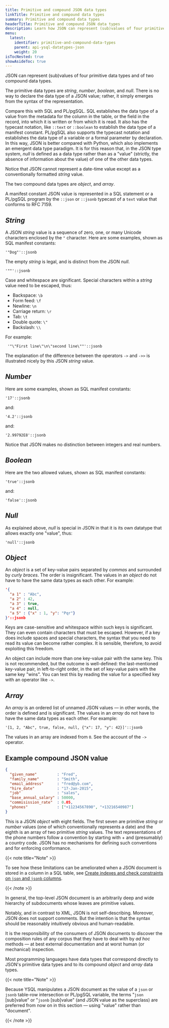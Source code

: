 ```yaml
---
title: Primitive and compound JSON data types
linkTitle: Primitive and compound data types
summary: Primitive and compound data types
headerTitle: Primitive and compound JSON data types
description: Learn how JSON can represent (sub)values of four primitive data types and of two compound data types.
menu:
  latest:
    identifier: primitive-and-compound-data-types
    parent: api-ysql-datatypes-json
    weight: 20
isTocNested: true
showAsideToc: true
---
```


JSON can represent (sub)values of four primitive data types and of two compound data types.

The primitive data types are _string_, _number_, _boolean_, and _null_. There is no way to declare the data type of a JSON value; rather, it simply emerges from the syntax of the representation.

Compare this with SQL and PL/pgSQL. SQL establishes the data type of a value from the metadata for the column in the table, or the field in the record, into which it is written or from which it is read. It also has the typecast notation, like `::text` or `::boolean` to establish the data type of a manifest constant. PL/pgSQL also supports the typecast notation and establishes the data type of a variable or a formal parameter by declaration. In this way, JSON is better compared with Python, which also implements an emergent data type paradigm. It is for this reason that, in the JSON type system, _null_ is defined as a data type rather than as a "value" (strictly, the absence of information about the value) of one of the other data types.

Notice that JSON cannot represent a date-time value except as a conventionally formatted _string_ value.

The two compound data types are _object_, and _array_.

A manifest constant JSON value is represented in a SQL statement or a PL/pgSQL program by the `::json` or `::jsonb` typecast of a `text` value that conforms to RFC 7159.

## _String_

A JSON _string_ value is a sequence of zero, one, or many Unicode characters enclosed by the `"` character. Here are some examples, shown as SQL manifest constants:

```
'"Dog"'::jsonb
```

The empty _string_ is legal, and is distinct from the JSON _null_.

```
'""'::jsonb
```

Case and whitespace are significant. Special characters within a _string_ value need to be escaped, thus:

- Backspace: `\b`
- Form feed: `\f`
- Newline: `\n`
- Carriage return: `\r`
- Tab: `\t`
- Double quote: `\"`
- Backslash: `\\`

For example:

```
 '"\"First line\"\n\"second line\""'::jsonb
```

The explanation of the difference between the operators `->` and `->>` is illustrated nicely by this JSON _string_ value.

## _Number_

Here are some examples, shown as SQL manifest constants:

```
'17'::jsonb
```

and:

```
'4.2'::jsonb
```

and:

```
'2.99792E8'::jsonb
```

Notice that JSON makes no distinction between integers and real numbers.

## _Boolean_

Here are the two allowed values, shown as SQL manifest constants:

```
'true'::jsonb
```

and:

```
'false'::jsonb
```

## _Null_

As explained above, _null_ is special in JSON in that it is its own datatype that allows exactly one "value", thus:

```
'null'::jsonb
```

## _Object_

An _object_ is a set of key-value pairs separated by _commas_ and surrounded by _curly braces_. The order is insignificant. The values in an _object_ do not have to have the same data types as each other. For example:

```json
'{
  "a 1" : "Abc",
  "a 2" : 42,
  "a 3" : true,
  "a 4" : null,
  "a 5" : {"x" : 1, "y": "Pqr"}
}'::jsonb
```

Keys are case-sensitive and whitespace within such keys is significant. They can even contain characters that must be escaped. However, if a key does include spaces and special characters, the syntax that you need to read its value can become rather complex. It is sensible, therefore, to avoid exploiting this freedom.

An object can include more than one key-value pair with the same key. This is not recommended, but the outcome is well-defined: the last-mentioned key-value pair, in left-to-right order, in the set of key-value pairs with the same key "wins". You can test this by reading the value for a specified key with an operator like `->`.

## _Array_

An _array_ is an ordered list of unnamed JSON values  — in other words, the order is defined and is significant. The values in an _array_ do not have to have the same data types as each other. For example:

```
'[1, 2, "Abc", true, false, null, {"x": 17, "y": 42}]'::jsonb
```

The values in an array are indexed from `0`. See the account of the `->` operator.

## Example compound JSON value

```json
{
  "given_name"         : "Fred",
  "family_name"        : "Smith",
  "email_address"      : "fred@yb.com",
  "hire_date"          : "17-Jan-2015",
  "job"                : "sales",
  "base_annual_salary" : 50000,
  "commisission_rate"  : 0.05,
  "phones"             : ["+11234567890", "+13216540987"]
}
```

This is a JSON _object_ with eight fields. The first seven are primitive _string_ or _number_ values (one of which conventionally represents a date) and the eighth is an array of two primitive _string_ values. The text representations of the phone numbers follow a convention by starting with + and  (presumably) a country code. JSON has no mechanisms for defining such conventions and for enforcing conformance.

{{< note title="Note" >}}

To see how these limitations can be ameliorated when a JSON document is stored in a column in a SQL table, see [Create indexes and check constraints on `json` and `jsonb` columns](../create-indexes-check-constraints/).

{{< /note >}}

In general, the top-level JSON document is an arbitrarily deep and wide hierarchy of subdocuments whose leaves are primitive values.

Notably, and in contrast to XML, JSON is not self-describing. Moreover, JSON does not support comments. But the intention is that the syntax should be reasonably intuitively obvious and human-readable.

It is the responsibility of the consumers of JSON documents to discover the composition rules of any corpus that they have to deal with by _ad hoc_ methods — at best external documentation and at worst human (or mechanical) inspection.

Most programming languages have data types that correspond directly to JSON's primitive data types and to its compound _object_ and _array_ data types.

{{< note title="Note" >}}

Because YSQL manipulates a JSON document as the value of a `json` or `jsonb` table-row intersection or PL/pgSQL variable, the terms "`json` [sub]value" or "`jsonb` [sub]value" (and JSON value as the superclass) are preferred from now on in this section — using "value" rather than "document".

{{< /note >}}
